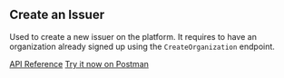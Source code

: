 ## Create an Issuer

Used to create a new issuer on the platform. It requires to have an organization already signed up using the `CreateOrganization` endpoint.

[API Reference](https://api-staging.polygonid.com/#tag/Issuer/operation/CreateIssuer)
[Try it now on Postman]()